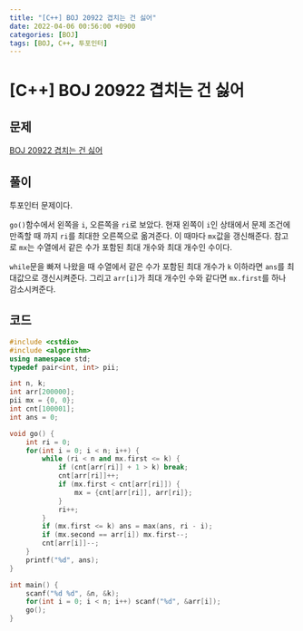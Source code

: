 ```yaml
---
title: "[C++] BOJ 20922 겹치는 건 싫어"
date: 2022-04-06 00:56:00 +0900
categories: [BOJ]
tags: [BOJ, C++, 투포인터]
---
```


# [C++] BOJ 20922 겹치는 건 싫어

## 문제

[BOJ 20922 겹치는 건 싫어](https://www.acmicpc.net/problem/20922)

## 풀이

투포인터 문제이다.

`go()`함수에서 왼쪽을 `i`, 오른쪽을 `ri`로 보았다.
현재 왼쪽이 `i`인 상태에서 문제 조건에 만족할 때 까지 `ri`를 최대한 오른쪽으로 옮겨준다. 이 때마다 `mx`값을 갱신해준다. 참고로 `mx`는 수열에서 같은 수가 포함된 최대 개수와 최대 개수인 수이다.

`while`문을 빠져 나왔을 때 수열에서 같은 수가 포함된 최대 개수가 `k` 이하라면 `ans`를 최대값으로 갱신시켜준다. 그리고 `arr[i]`가 최대 개수인 수와 같다면 `mx.first`를 하나 감소시켜준다.

## 코드

```c++
#include <cstdio>
#include <algorithm>
using namespace std;
typedef pair<int, int> pii;

int n, k;
int arr[200000];
pii mx = {0, 0};
int cnt[100001];
int ans = 0;

void go() {
    int ri = 0;
    for(int i = 0; i < n; i++) {
        while (ri < n and mx.first <= k) {
            if (cnt[arr[ri]] + 1 > k) break;
            cnt[arr[ri]]++;
            if (mx.first < cnt[arr[ri]]) {
                mx = {cnt[arr[ri]], arr[ri]};
            }
            ri++;
        }
        if (mx.first <= k) ans = max(ans, ri - i);
        if (mx.second == arr[i]) mx.first--;
        cnt[arr[i]]--;
    }
    printf("%d", ans);
}

int main() {
    scanf("%d %d", &n, &k);
    for(int i = 0; i < n; i++) scanf("%d", &arr[i]);
    go();
}
```
